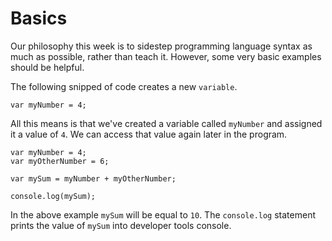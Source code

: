 # Basics

Our philosophy this week is to sidestep programming language syntax as much as possible, rather than teach it. However, some very basic examples should be helpful.

The following snipped of code creates a new `variable`.

    var myNumber = 4;

All this means is that we've created a variable called `myNumber` and assigned it a value of `4`. We can access that value again later in the program.

    var myNumber = 4;
    var myOtherNumber = 6;

    var mySum = myNumber + myOtherNumber;

    console.log(mySum);

In the above example `mySum` will be equal to `10`. The `console.log` statement prints the value of `mySum` into developer tools console.